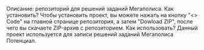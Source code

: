 Описание: репозиторий для решений заданий Мегаполиса.
Как установить? Чтобы установить проект, вы можете нажать на кнопку "<> Code" на главной странице репозитория, а затем "Dowload ZIP", после чего вы скачаете ZIP-архив с репозиторием.
Как использовать? Данный проект используется для записи решений заданий Мегаполиса Потенциал.
